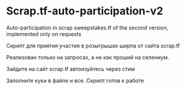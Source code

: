 # Scrap.tf-auto-participation-v2
Auto-participation in scrap sweepstakes.tf of the second version, implemented only on requests

Скрипт для приятия участия в розыгрышах ширпа от сайта scrap.tf

Реализован только на запросах, а не как проший на селениум.

Зайдите на сайт scrap.tf автоизуйтесь через стим

Заполните куки в файле и все. Скрипт готов к работе
